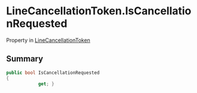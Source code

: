 # LineCancellationToken.IsCancellationRequested

Property in [LineCancellationToken](/docs/api/csharp/yarn.unity.linecancellationtoken.md)

## Summary



```csharp
public bool IsCancellationRequested
{
            get; }
```

